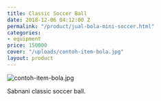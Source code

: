 ```yaml
---
title: Classic Soccer Ball
date: 2018-12-06 04:12:00 Z
permalink: "/product/jual-bola-mini-soccer.html"
categories:
- equipment
price: 150000
cover: "/uploads/contoh-item-bola.jpg"
layout: product
---
```


![contoh-item-bola.jpg](/uploads/contoh-item-bola.jpg)

Sabnani classic soccer ball.